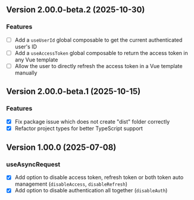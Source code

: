 ## Version 2.00.0-beta.2 (2025-10-30)

### Features

- [ ] Add a `useUserId` global composable to get the current authenticated user's ID
- [ ] Add a `useAccessToken` global composable to return the access token in any Vue template
- [ ] Allow the user to directly refresh the access token in a Vue template manually

## Version 2.00.0-beta.1 (2025-10-15)

### Features

- [x] Fix package issue which does not create "dist" folder correctly
- [x] Refactor project types for better TypeScript support

## Version 1.00.0 (2025-07-08)

### useAsyncRequest

- [x] Add option to disable access token, refresh token or both token auto management (`disableAccess`, `disableRefresh`)
- [x] Add option to disable authentication all together (`disableAuth`)
